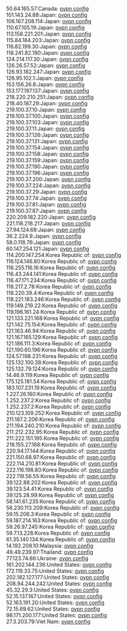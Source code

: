 50.64.165.57:Canada: [ovpn config](vpn/50_64_165_57.ovpn)  
101.143.24.88:Japan: [ovpn config](vpn/101_143_24_88.ovpn)  
106.167.208.114:Japan: [ovpn config](vpn/106_167_208_114.ovpn)  
110.67.105.19:Japan: [ovpn config](vpn/110_67_105_19.ovpn)  
113.158.221.201:Japan: [ovpn config](vpn/113_158_221_201.ovpn)  
115.84.184.203:Japan: [ovpn config](vpn/115_84_184_203.ovpn)  
116.82.199.30:Japan: [ovpn config](vpn/116_82_199_30.ovpn)  
118.241.82.190:Japan: [ovpn config](vpn/118_241_82_190.ovpn)  
124.214.117.30:Japan: [ovpn config](vpn/124_214_117_30.ovpn)  
126.26.57.52:Japan: [ovpn config](vpn/126_26_57_52.ovpn)  
126.93.182.247:Japan: [ovpn config](vpn/126_93_182_247.ovpn)  
126.95.102.1:Japan: [ovpn config](vpn/126_95_102_1.ovpn)  
153.156.26.8:Japan: [ovpn config](vpn/153_156_26_8.ovpn)  
153.177.197.137:Japan: [ovpn config](vpn/153_177_197_137.ovpn)  
218.220.210.251:Japan: [ovpn config](vpn/218_220_210_251.ovpn)  
218.40.187.29:Japan: [ovpn config](vpn/218_40_187_29.ovpn)  
219.100.37.10:Japan: [ovpn config](vpn/219_100_37_10.ovpn)  
219.100.37.100:Japan: [ovpn config](vpn/219_100_37_100.ovpn)  
219.100.37.103:Japan: [ovpn config](vpn/219_100_37_103.ovpn)  
219.100.37.11:Japan: [ovpn config](vpn/219_100_37_11.ovpn)  
219.100.37.126:Japan: [ovpn config](vpn/219_100_37_126.ovpn)  
219.100.37.131:Japan: [ovpn config](vpn/219_100_37_131.ovpn)  
219.100.37.154:Japan: [ovpn config](vpn/219_100_37_154.ovpn)  
219.100.37.158:Japan: [ovpn config](vpn/219_100_37_158.ovpn)  
219.100.37.159:Japan: [ovpn config](vpn/219_100_37_159.ovpn)  
219.100.37.190:Japan: [ovpn config](vpn/219_100_37_190.ovpn)  
219.100.37.196:Japan: [ovpn config](vpn/219_100_37_196.ovpn)  
219.100.37.200:Japan: [ovpn config](vpn/219_100_37_200.ovpn)  
219.100.37.224:Japan: [ovpn config](vpn/219_100_37_224.ovpn)  
219.100.37.29:Japan: [ovpn config](vpn/219_100_37_29.ovpn)  
219.100.37.74:Japan: [ovpn config](vpn/219_100_37_74.ovpn)  
219.100.37.81:Japan: [ovpn config](vpn/219_100_37_81.ovpn)  
219.100.37.87:Japan: [ovpn config](vpn/219_100_37_87.ovpn)  
220.209.182.220:Japan: [ovpn config](vpn/220_209_182_220.ovpn)  
221.118.218.217:Japan: [ovpn config](vpn/221_118_218_217.ovpn)  
27.94.124.68:Japan: [ovpn config](vpn/27_94_124_68.ovpn)  
36.2.224.9:Japan: [ovpn config](vpn/36_2_224_9.ovpn)  
58.0.118.76:Japan: [ovpn config](vpn/58_0_118_76.ovpn)  
60.147.254.121:Japan: [ovpn config](vpn/60_147_254_121.ovpn)  
114.200.147.254:Korea Republic of: [ovpn config](vpn/114_200_147_254.ovpn)  
116.124.146.80:Korea Republic of: [ovpn config](vpn/116_124_146_80.ovpn)  
116.255.116.16:Korea Republic of: [ovpn config](vpn/116_255_116_16.ovpn)  
116.43.244.141:Korea Republic of: [ovpn config](vpn/116_43_244_141.ovpn)  
116.47.171.234:Korea Republic of: [ovpn config](vpn/116_47_171_234.ovpn)  
118.217.2.78:Korea Republic of: [ovpn config](vpn/118_217_2_78.ovpn)  
118.220.39.4:Korea Republic of: [ovpn config](vpn/118_220_39_4.ovpn)  
118.221.183.246:Korea Republic of: [ovpn config](vpn/118_221_183_246.ovpn)  
119.149.219.22:Korea Republic of: [ovpn config](vpn/119_149_219_22.ovpn)  
119.196.161.24:Korea Republic of: [ovpn config](vpn/119_196_161_24.ovpn)  
121.133.221.168:Korea Republic of: [ovpn config](vpn/121_133_221_168.ovpn)  
121.142.75.154:Korea Republic of: [ovpn config](vpn/121_142_75_154.ovpn)  
121.163.46.94:Korea Republic of: [ovpn config](vpn/121_163_46_94.ovpn)  
121.167.165.129:Korea Republic of: [ovpn config](vpn/121_167_165_129.ovpn)  
121.186.111.3:Korea Republic of: [ovpn config](vpn/121_186_111_3.ovpn)  
121.190.60.196:Korea Republic of: [ovpn config](vpn/121_190_60_196.ovpn)  
124.57.198.231:Korea Republic of: [ovpn config](vpn/124_57_198_231.ovpn)  
125.132.100.38:Korea Republic of: [ovpn config](vpn/125_132_100_38.ovpn)  
125.132.79.124:Korea Republic of: [ovpn config](vpn/125_132_79_124.ovpn)  
14.46.9.119:Korea Republic of: [ovpn config](vpn/14_46_9_119.ovpn)  
175.125.181.54:Korea Republic of: [ovpn config](vpn/175_125_181_54.ovpn)  
183.107.231.19:Korea Republic of: [ovpn config](vpn/183_107_231_19.ovpn)  
1.227.26.160:Korea Republic of: [ovpn config](vpn/1_227_26_160.ovpn)  
1.252.237.2:Korea Republic of: [ovpn config](vpn/1_252_237_2.ovpn)  
1.252.237.2:Korea Republic of: [ovpn config](vpn/1_252_237_2.ovpn)  
210.123.109.252:Korea Republic of: [ovpn config](vpn/210_123_109_252.ovpn)  
211.187.2.206:Korea Republic of: [ovpn config](vpn/211_187_2_206.ovpn)  
211.194.240.210:Korea Republic of: [ovpn config](vpn/211_194_240_210.ovpn)  
211.212.232.95:Korea Republic of: [ovpn config](vpn/211_212_232_95.ovpn)  
211.222.151.195:Korea Republic of: [ovpn config](vpn/211_222_151_195.ovpn)  
218.155.27.168:Korea Republic of: [ovpn config](vpn/218_155_27_168.ovpn)  
220.94.17.144:Korea Republic of: [ovpn config](vpn/220_94_17_144.ovpn)  
221.150.68.97:Korea Republic of: [ovpn config](vpn/221_150_68_97.ovpn)  
222.114.210.81:Korea Republic of: [ovpn config](vpn/222_114_210_81.ovpn)  
222.116.198.80:Korea Republic of: [ovpn config](vpn/222_116_198_80.ovpn)  
222.119.56.55:Korea Republic of: [ovpn config](vpn/222_119_56_55.ovpn)  
39.122.88.202:Korea Republic of: [ovpn config](vpn/39_122_88_202.ovpn)  
39.123.54.41:Korea Republic of: [ovpn config](vpn/39_123_54_41.ovpn)  
39.125.28.99:Korea Republic of: [ovpn config](vpn/39_125_28_99.ovpn)  
58.141.61.235:Korea Republic of: [ovpn config](vpn/58_141_61_235.ovpn)  
58.230.113.209:Korea Republic of: [ovpn config](vpn/58_230_113_209.ovpn)  
59.15.206.3:Korea Republic of: [ovpn config](vpn/59_15_206_3.ovpn)  
59.187.214.163:Korea Republic of: [ovpn config](vpn/59_187_214_163.ovpn)  
59.26.97.245:Korea Republic of: [ovpn config](vpn/59_26_97_245.ovpn)  
59.7.13.228:Korea Republic of: [ovpn config](vpn/59_7_13_228.ovpn)  
61.35.140.134:Korea Republic of: [ovpn config](vpn/61_35_140_134.ovpn)  
14.192.208.10:Malaysia: [ovpn config](vpn/14_192_208_10.ovpn)  
49.49.239.97:Thailand: [ovpn config](vpn/49_49_239_97.ovpn)  
77.123.74.66:Ukraine: [ovpn config](vpn/77_123_74_66.ovpn)  
161.202.144.236:United States: [ovpn config](vpn/161_202_144_236.ovpn)  
172.119.33.75:United States: [ovpn config](vpn/172_119_33_75.ovpn)  
202.182.127.177:United States: [ovpn config](vpn/202_182_127_177.ovpn)  
208.94.244.242:United States: [ovpn config](vpn/208_94_244_242.ovpn)  
45.32.29.3:United States: [ovpn config](vpn/45_32_29_3.ovpn)  
52.15.137.167:United States: [ovpn config](vpn/52_15_137_167.ovpn)  
52.163.191.20:United States: [ovpn config](vpn/52_163_191_20.ovpn)  
72.15.69.62:United States: [ovpn config](vpn/72_15_69_62.ovpn)  
98.171.200.177:United States: [ovpn config](vpn/98_171_200_177.ovpn)  
27.3.203.79:Viet Nam: [ovpn config](vpn/27_3_203_79.ovpn)  
